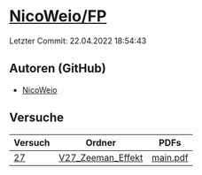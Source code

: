 # [NicoWeio/FP](https://github.com/NicoWeio/FP)

Letzter Commit: 22.04.2022 18:54:43

## Autoren (GitHub)
- [NicoWeio](https://github.com/NicoWeio)

## Versuche

|       Versuch        |                                      Ordner                                       |                                                                 PDFs                                                                 |
|----------------------|-----------------------------------------------------------------------------------|--------------------------------------------------------------------------------------------------------------------------------------|
|[27](../../versuch/27)|[V27_Zeeman_Effekt](https://github.com/NicoWeio/FP/tree/gh-pages/V27_Zeeman_Effekt)|[main.pdf](https://docs.google.com/viewer?url=https://raw.githubusercontent.com/NicoWeio/FP/gh-pages/V27_Zeeman_Effekt/build/main.pdf)|
